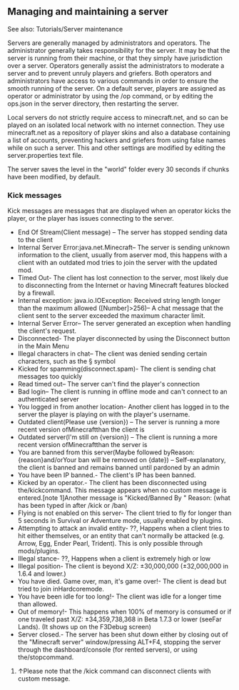 ## Managing and maintaining a server
See also: Tutorials/Server maintenance

Servers are generally managed by administrators and operators. The administrator generally takes responsibility for the server. It may be that the server is running from their machine, or that they simply have jurisdiction over a server. Operators generally assist the administrators to moderate a server and to prevent unruly players and griefers. Both operators and administrators have access to various commands in order to ensure the smooth running of the server. On a default server, players are assigned as operator or administrator by using the /op <playername> command, or by editing the ops.json in the server directory, then restarting the server.

Local servers do not strictly require access to minecraft.net, and so can be played on an isolated local network with no internet connection. They use minecraft.net as a repository of player skins and also a database containing a list of accounts, preventing hackers and griefers from using false names while on such a server. This and other settings are modified by editing the server.properties text file.

The server saves the level in the "world" folder every 30 seconds if chunks have been modified, by default.

### Kick messages
Kick messages are messages that are displayed when an operator kicks the player, or the player has issues connecting to the server.

- End Of Stream(Client message) – The server has stopped sending data to the client
- Internal Server Error:java.net.Minecraft– The server is sending unknown information to the client, usually from aserver mod, this happens with a client with an outdated mod tries to join the server with the updated mod.
- Timed Out- The client has lost connection to the server, most likely due to disconnecting from the Internet or having Minecraft features blocked by a firewall.
- Internal exception: java.io.IOException: Received string length longer than the maximum allowed ([Number]>256)– A chat message that the client sent to the server exceeded the maximum character limit.
- Internal Server Error– The server generated an exception when handling the client's request.
- Disconnected- The player disconnected by using the Disconnect button in the Main Menu
- Illegal characters in chat– The client was denied sending certain characters, such as the § symbol
- Kicked for spamming(disconnect.spam)- The client is sending chat messages too quickly
- Read timed out– The server can't find the player's connection
- Bad login– The client is running in offline mode and can't connect to an authenticated server
- You logged in from another location- Another client has logged in to the server the player is playing on with the player's username.
- Outdated client(Please use {version}) – The server is running a more recent version ofMinecraftthan the client is
- Outdated server(I'm still on {version}) – The client is running a more recent version ofMinecraftthan the server is
- You are banned from this server(Maybe followed byReason: {reason}and/orYour ban will be removed on {date}) – Self-explanatory, the client is banned and remains banned until pardoned by an admin
- You have been IP banned.- The client's IP has been banned.
- Kicked by an operator.- The client has been disconnected using the/kickcommand. This message appears when no custom message is entered.[note 1]Another message is "Kicked/Banned By " Reason: (what has been typed in after /kick or /ban)
- Flying is not enabled on this server- The client tried to fly for longer than 5 seconds in Survival or Adventure mode, usually enabled by plugins.
- Attempting to attack an invalid entity- ??, Happens when a client tries to hit either themselves, or an entity that can't normally be attacked (e.g. Arrow, Egg, Ender Pearl, Trident). This is only possible through mods/plugins.
- Illegal stance- ??, Happens when a client is extremely high or low
- Illegal position- The client is beyond X/Z: ±30,000,000 (±32,000,000 in 1.6.4 and lower.)
- You have died. Game over, man, it's game over!- The client is dead but tried to join inHardcoremode.
- You have been idle for too long!- The client was idle for a longer time than allowed.
- Out of memory!- This happens when 100% of memory is consumed or if one traveled past X/Z: ±34,359,738,368 in Beta 1.7.3 or lower (seeFar Lands). (It shows up on the F3Debug screen)
- Server closed.- The server has been shut down either by closing out of the "Minecraft server" window/pressing ALT+F4, stopping the server through the dashboard/console (for rented servers), or using the/stopcommand.

1. ↑Please note that the /kick command can disconnect clients with custom message.


